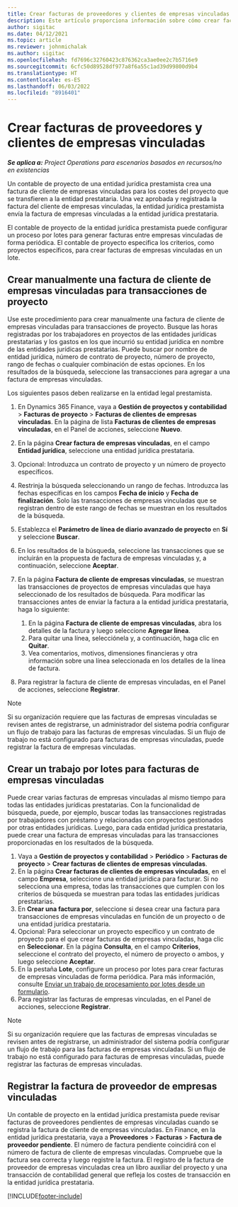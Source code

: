 ```yaml
---
title: Crear facturas de proveedores y clientes de empresas vinculadas
description: Este artículo proporciona información sobre cómo crear facturas de proveedores y clientes de empresas vinculadas.
author: sigitac
ms.date: 04/12/2021
ms.topic: article
ms.reviewer: johnmichalak
ms.author: sigitac
ms.openlocfilehash: fd7696c32760423c876362ca3ae0ee2c7b5716e9
ms.sourcegitcommit: 6cfc50d89528df977a8f6a55c1ad39d99800d9b4
ms.translationtype: HT
ms.contentlocale: es-ES
ms.lasthandoff: 06/03/2022
ms.locfileid: "8916401"
---
```

# <a name="create-intercompany-customer-and-vendor-invoices"></a>Crear facturas de proveedores y clientes de empresas vinculadas

_**Se aplica a:** Project Operations para escenarios basados en recursos/no en existencias_

Un contable de proyecto de una entidad jurídica prestamista crea una factura de cliente de empresas vinculadas para los costes del proyecto que se transfieren a la entidad prestataria. Una vez aprobada y registrada la factura del cliente de empresas vinculadas, la entidad jurídica prestamista envía la factura de empresas vinculadas a la entidad jurídica prestataria.

El contable de proyecto de la entidad jurídica prestamista puede configurar un proceso por lotes para generar facturas entre empresas vinculadas de forma periódica. El contable de proyecto especifica los criterios, como proyectos específicos, para crear facturas de empresas vinculadas en un lote.

## <a name="manually-create-an-intercompany-customer-invoice-for-project-transactions"></a>Crear manualmente una factura de cliente de empresas vinculadas para transacciones de proyecto 

Use este procedimiento para crear manualmente una factura de cliente de empresas vinculadas para transacciones de proyecto. Busque las horas registradas por los trabajadores en proyectos de las entidades jurídicas prestatarias y los gastos en los que incurrió su entidad jurídica en nombre de las entidades jurídicas prestatarias. Puede buscar por nombre de entidad jurídica, número de contrato de proyecto, número de proyecto, rango de fechas o cualquier combinación de estas opciones. En los resultados de la búsqueda, seleccione las transacciones para agregar a una factura de empresas vinculadas. 

Los siguientes pasos deben realizarse en la entidad legal prestamista. 

1. En Dynamics 365 Finance, vaya a **Gestión de proyectos y contabilidad** > **Facturas de proyecto** > **Facturas de clientes de empresas vinculadas**. En la página de lista **Facturas de clientes de empresas vinculadas**, en el Panel de acciones, seleccione **Nuevo**.
2. En la página **Crear factura de empresas vinculadas**, en el campo **Entidad jurídica**, seleccione una entidad jurídica prestataria.
3. Opcional: Introduzca un contrato de proyecto y un número de proyecto específicos.
4. Restrinja la búsqueda seleccionando un rango de fechas. Introduzca las fechas específicas en los campos **Fecha de inicio** y **Fecha de finalización**. Solo las transacciones de empresas vinculadas que se registran dentro de este rango de fechas se muestran en los resultados de la búsqueda.
5. Establezca el **Parámetro de línea de diario avanzado de proyecto** en **Sí** y seleccione **Buscar**.
6. En los resultados de la búsqueda, seleccione las transacciones que se incluirán en la propuesta de factura de empresas vinculadas y, a continuación, seleccione **Aceptar**.
7. En la página **Factura de cliente de empresas vinculadas**, se muestran las transacciones de proyectos de empresas vinculadas que haya seleccionado de los resultados de búsqueda. Para modificar las transacciones antes de enviar la factura a la entidad jurídica prestataria, haga lo siguiente:
  
    1. En la página **Factura de cliente de empresas vinculadas**, abra los detalles de la factura y luego seleccione **Agregar línea**.
    2. Para quitar una línea, selecciónela y, a continuación, haga clic en **Quitar**.
    3. Vea comentarios, motivos, dimensiones financieras y otra información sobre una línea seleccionada en los detalles de la línea de factura.
    
8. Para registrar la factura de cliente de empresas vinculadas, en el Panel de acciones, seleccione **Registrar**.

> [!NOTE]
> Si su organización requiere que las facturas de empresas vinculadas se revisen antes de registrarse, un administrador del sistema podría configurar un flujo de trabajo para las facturas de empresas vinculadas. Si un flujo de trabajo no está configurado para facturas de empresas vinculadas, puede registrar la factura de empresas vinculadas.

## <a name="create-a-batch-job-for-intercompany-invoices"></a>Crear un trabajo por lotes para facturas de empresas vinculadas

Puede crear varias facturas de empresas vinculadas al mismo tiempo para todas las entidades jurídicas prestatarias. Con la funcionalidad de búsqueda, puede, por ejemplo, buscar todas las transacciones registradas por trabajadores con préstamo y relacionadas con proyectos gestionados por otras entidades jurídicas. Luego, para cada entidad jurídica prestataria, puede crear una factura de empresas vinculadas para las transacciones proporcionadas en los resultados de la búsqueda.

1. Vaya a **Gestión de proyectos y contabilidad** > **Periódico** > **Facturas de proyecto** > **Crear facturas de clientes de empresas vinculadas**.
2. En la página **Crear facturas de clientes de empresas vinculadas**, en el campo **Empresa**, seleccione una entidad jurídica para facturar. Si no selecciona una empresa, todas las transacciones que cumplen con los criterios de búsqueda se muestran para todas las entidades jurídicas prestatarias.
3. En **Crear una factura por**, seleccione si desea crear una factura para transacciones de empresas vinculadas en función de un proyecto o de una entidad jurídica prestataria.
4. Opcional: Para seleccionar un proyecto específico y un contrato de proyecto para el que crear facturas de empresas vinculadas, haga clic en **Seleccionar**. En la página **Consulta**, en el campo **Criterios**, seleccione el contrato del proyecto, el número de proyecto o ambos, y luego seleccione **Aceptar**.
5. En la pestaña **Lote**, configure un proceso por lotes para crear facturas de empresas vinculadas de forma periódica. Para más información, consulte [Enviar un trabajo de procesamiento por lotes desde un formulario](/dynamicsax-2012/appuser-itpro/submit-a-batch-processing-job-from-a-form).
6. Para registrar las facturas de empresas vinculadas, en el Panel de acciones, seleccione **Registrar**.

> [!NOTE]
> Si su organización requiere que las facturas de empresas vinculadas se revisen antes de registrarse, un administrador del sistema podría configurar un flujo de trabajo para las facturas de empresas vinculadas. Si un flujo de trabajo no está configurado para facturas de empresas vinculadas, puede registrar las facturas de empresas vinculadas.

## <a name="post-the-intercompany-vendor-invoice"></a>Registrar la factura de proveedor de empresas vinculadas

Un contable de proyecto en la entidad jurídica prestamista puede revisar facturas de proveedores pendientes de empresas vinculadas cuando se registra la factura de cliente de empresas vinculadas. En Finance, en la entidad jurídica prestataria, vaya a **Proveedores** > **Facturas** > **Factura de proveedor pendiente**. El número de factura pendiente coincidirá con el número de factura de cliente de empresas vinculadas. Compruebe que la factura sea correcta y luego registre la factura. El registro de la factura de proveedor de empresas vinculadas crea un libro auxiliar del proyecto y una transacción de contabilidad general que refleja los costes de transacción en la entidad jurídica prestataria.


[!INCLUDE[footer-include](../includes/footer-banner.md)]
